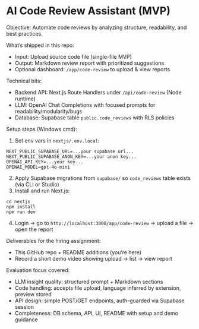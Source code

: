 # AI Code Review Assistant (MVP)

Objective: Automate code reviews by analyzing structure, readability, and best practices.

What’s shipped in this repo:
- Input: Upload source code file (single-file MVP)
- Output: Markdown review report with prioritized suggestions
- Optional dashboard: `/app/code-review` to upload & view reports

Technical bits:
- Backend API: Next.js Route Handlers under `/api/code-review` (Node runtime)
- LLM: OpenAI Chat Completions with focused prompts for readability/modularity/bugs
- Database: Supabase table `public.code_reviews` with RLS policies

Setup steps (Windows cmd):
1) Set env vars in `nextjs/.env.local`:
```
NEXT_PUBLIC_SUPABASE_URL=...your supabase url...
NEXT_PUBLIC_SUPABASE_ANON_KEY=...your anon key...
OPENAI_API_KEY=...your key...
OPENAI_MODEL=gpt-4o-mini
```
2) Apply Supabase migrations from `supabase/` so `code_reviews` table exists (via CLI or Studio)
3) Install and run Next.js:
```
cd nextjs
npm install
npm run dev
```
4) Login → go to `http://localhost:3000/app/code-review` → upload a file → open the report

Deliverables for the hiring assignment:
- This GitHub repo + README additions (you’re here)
- Record a short demo video showing upload → list → view report

Evaluation focus covered:
- LLM insight quality: structured prompt + Markdown sections
- Code handling: accepts file upload, language inferred by extension, preview stored
- API design: simple POST/GET endpoints, auth-guarded via Supabase session
- Completeness: DB schema, API, UI, README with setup and demo guidance
